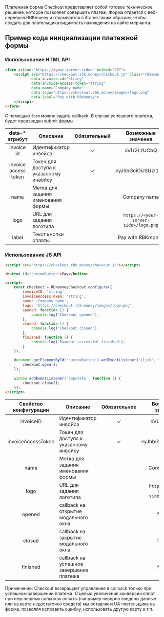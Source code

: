 Платежная форма Checkout представляет собой готовое техническое решение, которое позволяет совершить платеж. Форма отдается с веб-серверов RBKmoney и открывается в iframe таким образом, чтобы создать для плательщика видимость нахождения на сайте мерчанта.

## Пример кода инициализации платежной формы

### Использование HTML API

```html
<form action="https://<your-server-side>" method="GET">
    <script src="https://checkout.rbk.money/checkout.js" class="rbkmoney-checkout"
            data-invoice-id="string"
            data-invoice-access-token="string"
            data-name="Company name"
            data-logo="https://checkout.rbk.money/images/logo.png"
            data-label="Pay with RBKmoney">
    </script>
</form>
```

С помощью `form` можно задать callback. В случае успешного платежа, будет произведен submit формы.

| data-* атрибут           | Описание                                              | Обязательный | Возможные значения                    |
| :----------------------: | ----------------------------------------------------- | :-----------:| :------------------------------------:|
| invoice id               | Идентификатор инвойса                                 | ✓            | oVU2LzUCbQ                            |
| invoice access token     | Токен для доступа к указанному инвойсу                | ✓            | eyJhbGciOiJSUzI1N...                  |
| name                     | Метка для задания именования формы                    |              | Company name                          |
| logo                     | URL для задания логотипа                              |              | `https://<your-server-side>/logo.png` |
| label                    | Текст кнопки оплаты                                   |              |  Pay with RBKmoney                    |

### Использование JS API

```html
<script src="https://checkout.rbk.money/checkout.js"></script>

<button id="customButton">Pay</button>

<script>
    const checkout = RbkmoneyCheckout.configure({
        invoiceID: 'string',
        invoiceAccessToken: 'string',
        name: 'Company name',
        logo: 'https://checkout.rbk.money/images/logo.png',
        opened: function () {
            console.log('Checkout opened');
        },
        closed: function () {
            console.log('Checkout closed');
        },
        finished: function () {
            console.log('Payment successful finished');
        }
    });
    
    document.getElementById('customButton').addEventListener('click', function () {
        checkout.open();
    });
    
    window.addEventListener('popstate', function () {
        checkout.close();
    });
</script>
```

| Свойство конфигурации    | Описание                                              | Обязательное | Возможные значения                    |
| :----------------------: | ----------------------------------------------------- | :-----------:| :------------------------------------:|
| invoiceID                | Идентификатор инвойса                                 | ✓            | oVU2LzUCbQ                            |
| invoiceAccessToken       | Токен для доступа к указанному инвойсу                | ✓            | eyJhbGciOiJSUzI1N...                  |
| name                     | Метка для задания именования формы                    |              | Company name                          |
| logo                     | URL для задания логотипа                              |              | `https://<your-server-side>/logo.png` |
| opened                   | callback на открытие модального окна                  |              | function                              |
| closed                   | callback на закрытие модального окна                  |              | function                              |
| finished                 | callback на успешное завершение платежа               |              | function                              |

Примечение: Checkout возвращает управление в callback только при успешном завершении платежа. С целью увеличения конверсии оплат при неуспешных попытках оплаты (например неверно введены данные или на карте недостаточно средств) мы оставляем UA плательщика на форме, позволяя исправить ошибку, использовать другую карту и т.п.